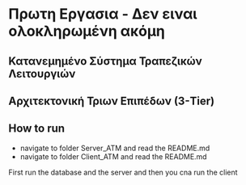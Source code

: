 # Πρωτη Εργασια - Δεν ειναι ολοκληρωμένη ακόμη

## Κατανεμημένο Σύστημα Τραπεζικών Λειτουργιών

## Αρχιτεκτονική Τριων Επιπέδων (3-Tier)

## How to run

- navigate to folder Server_ATM and read the README.md
- navigate to folder Client_ATM and read the README.md

First run the database and the server and then you cna run the client
